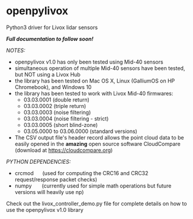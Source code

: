 # openpylivox
Python3 driver for Livox lidar sensors

***Full documentation to follow soon!***

*NOTES:* 
- openpylivox v1.0 has only been tested using Mid-40 sensors
- simultaneous operation of multiple Mid-40 sensors have been tested, but NOT using a Livox Hub
- the library has been tested on Mac OS X, Linux (GalliumOS on HP Chromebook), and Windows 10
- the library has been tested to work with Livox Mid-40 firmwares:
  - 03.03.0001 (double return)
  - 03.03.0002 (triple return)
  - 03.03.0003 (noise filtering)
  - 03.03.0004 (noise filtering - strict)
  - 03.03.0005 (short blind-zone)
  - 03.05.0000 to 03.06.0000 (standard versions)
- The CSV output file's header record allows the point cloud data to be easily opened in the <b>amazing</b> open source software CloudCompare (download at https://cloudcompare.org)

*PYTHON DEPENDENCIES:*
- crcmod     &nbsp;&nbsp;&nbsp;&nbsp;&nbsp;(used for computing the CRC16 and CRC32 request/response packet checks)
- numpy      &nbsp;&nbsp;&nbsp;&nbsp;&nbsp;&nbsp;(currently used for simple math operations but future versions will heavily use np)


Check out the livox_controller_demo.py file for complete details on how to use the openpylivox v1.0 library
